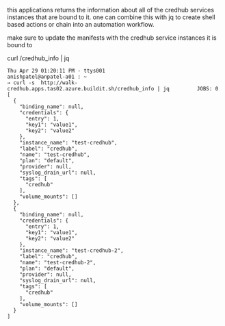 this applications returns the information about all of the credhub services instances that are bound to it.
one can combine this with jq to create shell based actions or chain into an automation workflow.

make sure to update the manifests with the credhub service instances it is bound to

curl <approute>/credhub_info | jq 

```
Thu Apr 29 01:20:11 PM - ttys001
anishpatel@anpatel-a01 : ~
→ curl -s  http://walk-credhub.apps.tas02.azure.buildit.sh/credhub_info | jq         JOBS: 0
[
  {
    "binding_name": null,
    "credentials": {
      "entry": 1,
      "key1": "value1",
      "key2": "value2"
    },
    "instance_name": "test-credhub",
    "label": "credhub",
    "name": "test-credhub",
    "plan": "default",
    "provider": null,
    "syslog_drain_url": null,
    "tags": [
      "credhub"
    ],
    "volume_mounts": []
  },
  {
    "binding_name": null,
    "credentials": {
      "entry": 1,
      "key1": "value1",
      "key2": "value2"
    },
    "instance_name": "test-credhub-2",
    "label": "credhub",
    "name": "test-credhub-2",
    "plan": "default",
    "provider": null,
    "syslog_drain_url": null,
    "tags": [
      "credhub"
    ],
    "volume_mounts": []
  }
]
```
